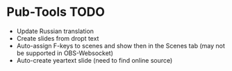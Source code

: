 # Pub-Tools TODO

* Update Russian translation
* Create slides from dropt text
* Auto-assign F-keys to scenes and show then in the Scenes tab (may not be supported in OBS-Websocket)
* Auto-create yeartext slide (need to find online source)

